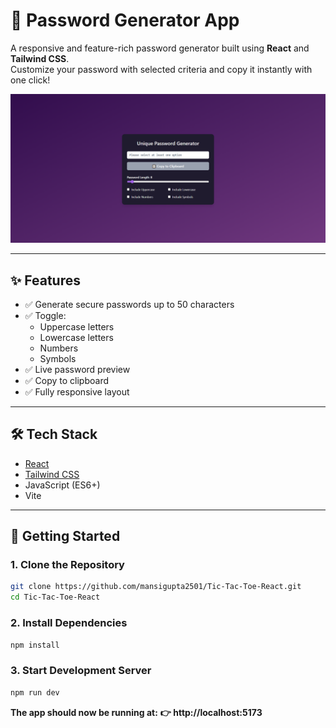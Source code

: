 # 🔐 Password Generator App

A responsive and feature-rich password generator built using **React** and **Tailwind CSS**.  
Customize your password with selected criteria and copy it instantly with one click!

![Screenshot](./src/assets/screenshot.png) 

---

## ✨ Features

- ✅ Generate secure passwords up to 50 characters
- ✅ Toggle:
  - Uppercase letters
  - Lowercase letters
  - Numbers
  - Symbols
- ✅ Live password preview
- ✅ Copy to clipboard
- ✅ Fully responsive layout

---

## 🛠️ Tech Stack

- [React](https://reactjs.org/)
- [Tailwind CSS](https://tailwindcss.com/)
- JavaScript (ES6+)
- Vite

---

## 🚀 Getting Started

### 1. Clone the Repository

```bash
git clone https://github.com/mansigupta2501/Tic-Tac-Toe-React.git
cd Tic-Tac-Toe-React
```

### 2. Install Dependencies

```bash
npm install
```

### 3. Start Development Server

```bash
npm run dev
```

**The app should now be running at:**
**👉 http://localhost:5173**